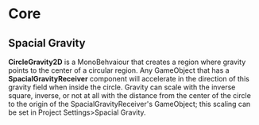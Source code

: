 # Core

## Spacial Gravity

**CircleGravity2D** is a MonoBehvaiour that creates a region where gravity points to the center of a circular region.  Any GameObject that has a **SpacialGravityReceiver** component will accelerate in the direction of this gravity field when inside the circle.  Gravity can scale with the inverse square, inverse, or not at all with the distance from the center of the circle to the origin of the SpacialGravityReceiver's GameObject; this scaling can be set in Project Settings>Spacial Gravity.
